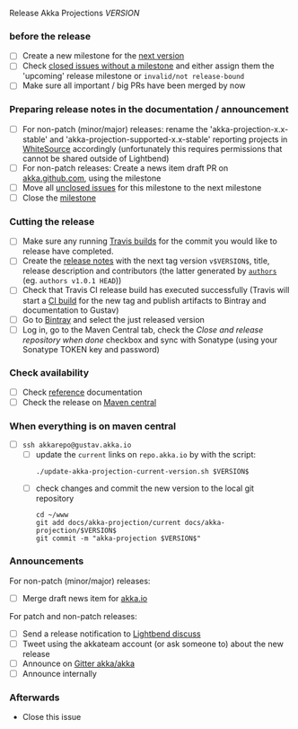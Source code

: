 Release Akka Projections $VERSION$

<!--

(Liberally copied and adopted from Scala itself https://github.com/scala/scala-dev/blob/b11cd2e4a4431de7867db6b39362bea8fa6650e7/notes/releases/template.md)

For every release, make a copy of this file named after the release, and expand the variables.
Ideally replacing variables could become a script you can run on your local machine.

Variables to be expanded in this template:
- $VERSION$=??? 

-->

### before the release

- [ ] Create a new milestone for the [next version](https://github.com/akka/akka-projection/milestones)
- [ ] Check [closed issues without a milestone](https://github.com/akka/akka-projection/issues?utf8=%E2%9C%93&q=is%3Aissue%20is%3Aclosed%20no%3Amilestone) and either assign them the 'upcoming' release milestone or `invalid/not release-bound`
- [ ] Make sure all important / big PRs have been merged by now

### Preparing release notes in the documentation / announcement

- [ ] For non-patch (minor/major) releases: rename the 'akka-projection-x.x-stable' and 'akka-projection-supported-x.x-stable' reporting projects in [WhiteSource](https://saas.whitesourcesoftware.com/Wss/WSS.html) accordingly (unfortunately this requires permissions that cannot be shared outside of Lightbend)
- [ ] For non-patch releases: Create a news item draft PR on [akka.github.com](https://github.com/akka/akka.github.com), using the milestone
- [ ] Move all [unclosed issues](https://github.com/akka/akka-projection/issues?q=is%3Aopen+is%3Aissue+milestone%3A$VERSION$) for this milestone to the next milestone
- [ ] Close the [milestone](https://github.com/akka/akka-projection/milestones?direction=asc&sort=due_date)

### Cutting the release

- [ ] Make sure any running [Travis builds](https://travis-ci.com/akka/akka-projection) for the commit you would like to release have completed.
- [ ] Create the [release notes](https://github.com/akka/akka-projection/releases) with the next tag version `v$VERSION$`, title, release description and contributors (the latter generated by [`authors`](https://github.com/2m/authors) (eg. `authors v1.0.1 HEAD`))
- [ ] Check that Travis CI release build has executed successfully (Travis will start a [CI build](https://travis-ci.com/akka/akka-projection/builds) for the new tag and publish artifacts to Bintray and documentation to Gustav)
- [ ] Go to [Bintray](https://bintray.com/akka/maven/akka-projection) and select the just released version
- [ ] Log in, go to the Maven Central tab, check the *Close and release repository when done* checkbox and sync with Sonatype (using your Sonatype TOKEN key and password)

### Check availability

- [ ] Check [reference](https://doc.akka.io/docs/akka-projection/$VERSION$/) documentation
- [ ] Check the release on [Maven central](https://repo1.maven.org/maven2/com/lightbend/akka/akka-projection_2.13/$VERSION$/)

### When everything is on maven central
  - [ ] `ssh akkarepo@gustav.akka.io`
    - [ ] update the `current` links on `repo.akka.io` by with the script:
         ```
         ./update-akka-projection-current-version.sh $VERSION$
         ```
    - [ ] check changes and commit the new version to the local git repository
         ```
         cd ~/www
         git add docs/akka-projection/current docs/akka-projection/$VERSION$
         git commit -m "akka-projection $VERSION$"
         ```

### Announcements

For non-patch (minor/major) releases:

- [ ] Merge draft news item for [akka.io](https://github.com/akka/akka.github.com)

For patch and non-patch releases:

- [ ] Send a release notification to [Lightbend discuss](https://discuss.akka.io)
- [ ] Tweet using the akkateam account (or ask someone to) about the new release
- [ ] Announce on [Gitter akka/akka](https://gitter.im/akka/akka-projection)
- [ ] Announce internally

### Afterwards

- Close this issue
